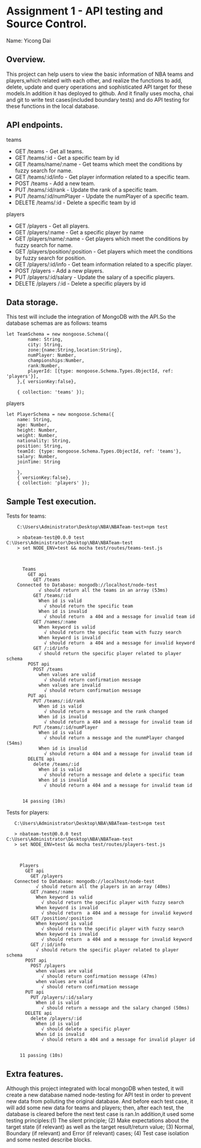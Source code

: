 # Assignment 1 - API testing and Source Control.

Name: Yicong Dai

## Overview.
This project can help users to view the basic information of NBA teams and players,which related with each other, and realize the functions to add, delete, update and query operations and sophisticated API target for these models.In addition it has deployed to github. And it finally uses mocha, chai and git to write test cases(included boundary tests) and do API testing for these functions in the local database.


## API endpoints.
teams
 + GET /teams - Get all teams.
 + GET /teams/:id - Get a specific team by id
 + GET /teams/name/:name - Get teams which meet the conditions by fuzzy search for name.
 + GET /teams/:id/info - Get player information related to a specific team.
 + POST /teams - Add a new team.
 + PUT /teams/:id/rank - Update the rank of a specific team.
 + PUT /teams/:id/numPlayer - Update the numPlayer of a specific team.
 + DELETE /teams/:id - Delete a specific team by id

players
 + GET /players - Get all players.
 + GET /players/:name - Get a specific player by name
 + GET /players/name/:name - Get players which meet the conditions by fuzzy search for name.
 + GET /players/position/:position - Get players which meet the conditions by fuzzy search for position.
 + GET /players/:id/info - Get team information related to a specific player.
 + POST /players - Add a new players.
 + PUT /players/:id/salary - Update the salary of a specific players.
 + DELETE /players /:id - Delete a specific players by id

## Data storage.
This test will include the integration of MongoDB  with the API.So the database schemas are as follows:
teams

    let TeamSchema = new mongoose.Schema({
            name: String,
            city: String,
            zone:{name:String,location:String},
            numPlayer: Number,
            championships:Number,
            rank:Number,
            playerId: [{type: mongoose.Schema.Types.ObjectId, ref: 'players'}],
        },{ versionKey:false},

        { collection: 'teams' });

players

    let PlayerSchema = new mongoose.Schema({
        name: String,
        age: Number,
        height: Number,
        weight: Number,
        nationality: String,
        position: String,
        teamId: {type: mongoose.Schema.Types.ObjectId, ref: 'teams'},
        salary: Number,
        joinTime: String

        },
        { versionKey:false},
        { collection: 'players' });

## Sample Test execution.
 Tests for teams:
 
        C:\Users\Administrator\Desktop\NBA\NBATeam-test>npm test

        > nbateam-test@0.0.0 test C:\Users\Administrator\Desktop\NBA\NBATeam-test
        > set NODE_ENV=test && mocha test/routes/teams-test.js



          Teams
            GET api
              GET /teams
        Connected to Database: mongodb://localhost/node-test
                √ should return all the teams in an array (53ms)
              GET /teams/:id
                When id is valid
                  √ should return the specific team
                When id is invalid
                  √ should return  a 404 and a message for invalid team id
              GET /names/:name
                When keyword is valid
                  √ should return the specific team with fuzzy search
                When keyword is invalid
                  √ should return  a 404 and a message for invalid keyword
              GET /:id/info
                √ should return the specific player related to player schema
            POST api
              POST /teams
                when values are valid
                  √ should return confirmation message
                when values are invalid
                  √ should return confirmation message
            PUT api
              PUT /teams/:id/rank
                When id is valid
                  √ should return a message and the rank changed
                When id is invalid
                  √ should return a 404 and a message for invalid team id
              PUT /teams/:id/numPlayer
                When id is valid
                  √ should return a message and the nunmPlayer changed (54ms)
                When id is invalid
                  √ should return a 404 and a message for invalid team id
            DELETE api
              delete /teams/:id
                When id is valid
                  √ should return a message and delete a specific team
                When id is invalid
                  √ should return a 404 and a message for invalid team id


          14 passing (10s)

 Tests for players:
 
       C:\Users\Administrator\Desktop\NBA\NBATeam-test>npm test

       > nbateam-test@0.0.0 test C:\Users\Administrator\Desktop\NBA\NBATeam-test
       > set NODE_ENV=test && mocha test/routes/players-test.js



         Players
           GET api
             GET /players
       Connected to Database: mongodb://localhost/node-test
               √ should return all the players in an array (40ms)
             GET /names/:name
               When keyword is valid
                 √ should return the specific player with fuzzy search
               When keyword is invalid
                 √ should return  a 404 and a message for invalid keyword
             GET /position/:position
               When keyword is valid
                 √ should return the specific player with fuzzy search
               When keyword is invalid
                 √ should return  a 404 and a message for invalid keyword
             GET /:id/info
               √ should return the specific player related to player schema
           POST api
             POST /players
               when values are valid
                 √ should return confirmation message (47ms)
               when values are valid
                 √ should return confirmation message
           PUT api
             PUT /players/:id/salary
               When id is valid
                 √ should return a message and the salary changed (50ms)
           DELETE api
             delete /players/:id
               When id is valid
                 √ should delete a specific player
               When id is invalid
                 √ should return a 404 and a message for invalid player id


         11 passing (10s)

## Extra features.
Although this project integrated with local mongoDB when tested, it will create a new database named node-testing for API test in order to prevent new data from polluting the original database. And before each test case, it will add some new data for teams and players; then, after each test, the database is cleared before the next test case is ran.In addition,it used some testing principles:(1) The silent principle; (2) Make expectations about the target state (if relevant) as well as the target result/return value; (3) Normal, Boundary (if relevant) and Error (if relevant) cases; (4) Test case isolation and some nested describe blocks.
